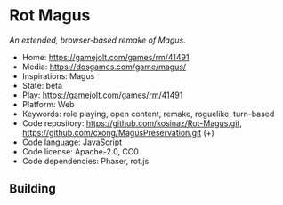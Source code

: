 # Rot Magus

_An extended, browser-based remake of Magus._

- Home: https://gamejolt.com/games/rm/41491
- Media: https://dosgames.com/game/magus/
- Inspirations: Magus
- State: beta
- Play: https://gamejolt.com/games/rm/41491
- Platform: Web
- Keywords: role playing, open content, remake, roguelike, turn-based
- Code repository: https://github.com/kosinaz/Rot-Magus.git, https://github.com/cxong/MagusPreservation.git (+)
- Code language: JavaScript
- Code license: Apache-2.0, CC0
- Code dependencies: Phaser, rot.js

## Building

